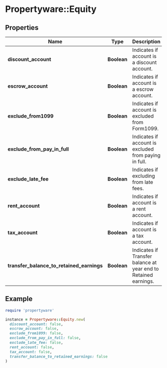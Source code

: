 # Propertyware::Equity

## Properties

| Name | Type | Description | Notes |
| ---- | ---- | ----------- | ----- |
| **discount_account** | **Boolean** | Indicates if account is a discount account. | [optional] |
| **escrow_account** | **Boolean** | Indicates if account is a escrow account. | [optional] |
| **exclude_from1099** | **Boolean** | Indicates if account is excluded from Form1099. | [optional] |
| **exclude_from_pay_in_full** | **Boolean** | Indicates if account is excluded from paying in full. | [optional] |
| **exclude_late_fee** | **Boolean** | Indicates if excluding from late fees. | [optional] |
| **rent_account** | **Boolean** | Indicates if account is a rent account. | [optional] |
| **tax_account** | **Boolean** | Indicates if account is a tax account. | [optional] |
| **transfer_balance_to_retained_earnings** | **Boolean** | Indicates if Transfer balance at year end to Retained earnings. | [optional] |

## Example

```ruby
require 'propertyware'

instance = Propertyware::Equity.new(
  discount_account: false,
  escrow_account: false,
  exclude_from1099: false,
  exclude_from_pay_in_full: false,
  exclude_late_fee: false,
  rent_account: false,
  tax_account: false,
  transfer_balance_to_retained_earnings: false
)
```

